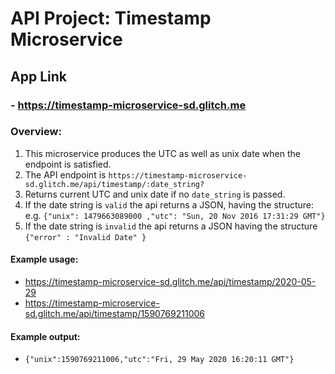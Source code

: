 # API Project: Timestamp Microservice

## App Link 
### - https://timestamp-microservice-sd.glitch.me

### Overview:

1. This microservice produces the UTC as well as unix date when the endpoint is satisfied.
2. The API endpoint is `https://timestamp-microservice-sd.glitch.me/api/timestamp/:date_string?`
3. Returns current UTC and unix date if no `date_string` is passed.
4. If the date string is `valid` the api returns a JSON, having the structure:
   e.g. `{"unix": 1479663089000 ,"utc": "Sun, 20 Nov 2016 17:31:29 GMT"}`
5. If the date string is `invalid` the api returns a JSON having the structure
   `{"error" : "Invalid Date" }`

#### Example usage:

- https://timestamp-microservice-sd.glitch.me/api/timestamp/2020-05-29
- https://timestamp-microservice-sd.glitch.me/api/timestamp/1590769211006

#### Example output:

- `{"unix":1590769211006,"utc":"Fri, 29 May 2020 16:20:11 GMT"}`
